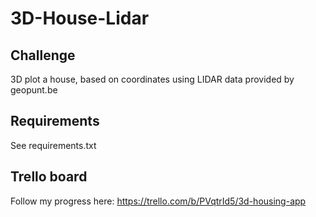 # 3D-House-Lidar

## Challenge
3D plot a house, based on coordinates using LIDAR data provided by geopunt.be

## Requirements
See requirements.txt

## Trello board
Follow my progress here: https://trello.com/b/PVqtrId5/3d-housing-app
